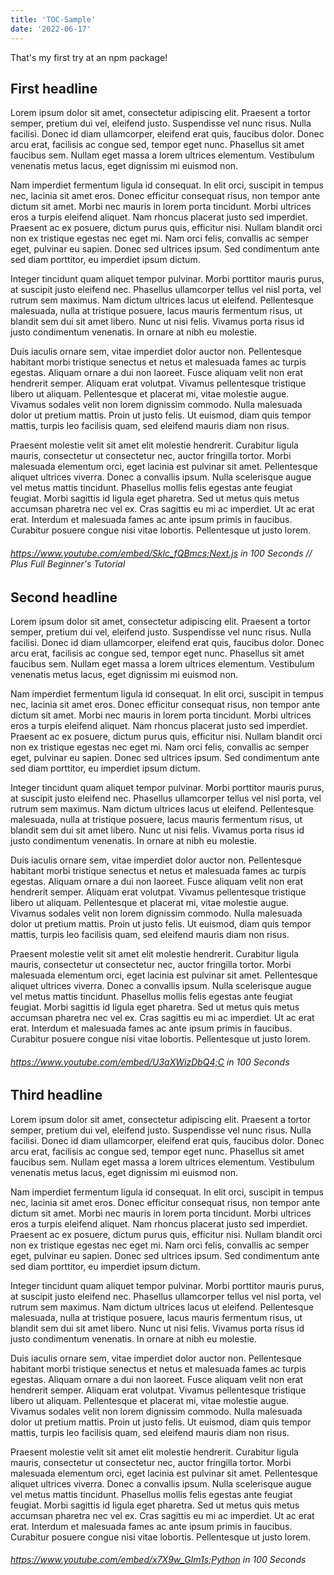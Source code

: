 ```yaml
---
title: 'TOC-Sample'
date: '2022-06-17'
---
```


That's my first try at an npm package!


## First headline

Lorem ipsum dolor sit amet, consectetur adipiscing elit. Praesent a tortor semper, pretium dui vel, eleifend justo. Suspendisse vel nunc risus. Nulla facilisi. Donec id diam ullamcorper, eleifend erat quis, faucibus dolor. Donec arcu erat, facilisis ac congue sed, tempor eget nunc. Phasellus sit amet faucibus sem. Nullam eget massa a lorem ultrices elementum. Vestibulum venenatis metus lacus, eget dignissim mi euismod non.

 Nam imperdiet fermentum ligula id consequat. In elit orci, suscipit in tempus nec, lacinia sit amet eros. Donec efficitur consequat risus, non tempor ante dictum sit amet. Morbi nec mauris in lorem porta tincidunt. Morbi ultrices eros a turpis eleifend aliquet. Nam rhoncus placerat justo sed imperdiet. Praesent ac ex posuere, dictum purus quis, efficitur nisi. Nullam blandit orci non ex tristique egestas nec eget mi. Nam orci felis, convallis ac semper eget, pulvinar eu sapien. Donec sed ultrices ipsum. Sed condimentum ante sed diam porttitor, eu imperdiet ipsum dictum.

Integer tincidunt quam aliquet tempor pulvinar. Morbi porttitor mauris purus, at suscipit justo eleifend nec. Phasellus ullamcorper tellus vel nisl porta, vel rutrum sem maximus. Nam dictum ultrices lacus ut eleifend. Pellentesque malesuada, nulla at tristique posuere, lacus mauris fermentum risus, ut blandit sem dui sit amet libero. Nunc ut nisi felis. Vivamus porta risus id justo condimentum venenatis. In ornare at nibh eu molestie.

Duis iaculis ornare sem, vitae imperdiet dolor auctor non. Pellentesque habitant morbi tristique senectus et netus et malesuada fames ac turpis egestas. Aliquam ornare a dui non laoreet. Fusce aliquam velit non erat hendrerit semper. Aliquam erat volutpat. Vivamus pellentesque tristique libero ut aliquam. Pellentesque et placerat mi, vitae molestie augue. Vivamus sodales velit non lorem dignissim commodo. Nulla malesuada dolor ut pretium mattis. Proin ut justo felis. Ut euismod, diam quis tempor mattis, turpis leo facilisis quam, sed eleifend mauris diam non risus.

 Praesent molestie velit sit amet elit molestie hendrerit. Curabitur ligula mauris, consectetur ut consectetur nec, auctor fringilla tortor. Morbi malesuada elementum orci, eget lacinia est pulvinar sit amet. Pellentesque aliquet ultrices viverra. Donec a convallis ipsum. Nulla scelerisque augue vel metus mattis tincidunt. Phasellus mollis felis egestas ante feugiat feugiat. Morbi sagittis id ligula eget pharetra. Sed ut metus quis metus accumsan pharetra nec vel ex. Cras sagittis eu mi ac imperdiet. Ut ac erat erat. Interdum et malesuada fames ac ante ipsum primis in faucibus. Curabitur posuere congue nisi vitae lobortis. Pellentesque ut justo lorem.

###### https://www.youtube.com/embed/Sklc_fQBmcs;Next.js in 100 Seconds // Plus Full Beginner's Tutorial 

## Second headline

Lorem ipsum dolor sit amet, consectetur adipiscing elit. Praesent a tortor semper, pretium dui vel, eleifend justo. Suspendisse vel nunc risus. Nulla facilisi. Donec id diam ullamcorper, eleifend erat quis, faucibus dolor. Donec arcu erat, facilisis ac congue sed, tempor eget nunc. Phasellus sit amet faucibus sem. Nullam eget massa a lorem ultrices elementum. Vestibulum venenatis metus lacus, eget dignissim mi euismod non.

 Nam imperdiet fermentum ligula id consequat. In elit orci, suscipit in tempus nec, lacinia sit amet eros. Donec efficitur consequat risus, non tempor ante dictum sit amet. Morbi nec mauris in lorem porta tincidunt. Morbi ultrices eros a turpis eleifend aliquet. Nam rhoncus placerat justo sed imperdiet. Praesent ac ex posuere, dictum purus quis, efficitur nisi. Nullam blandit orci non ex tristique egestas nec eget mi. Nam orci felis, convallis ac semper eget, pulvinar eu sapien. Donec sed ultrices ipsum. Sed condimentum ante sed diam porttitor, eu imperdiet ipsum dictum.

Integer tincidunt quam aliquet tempor pulvinar. Morbi porttitor mauris purus, at suscipit justo eleifend nec. Phasellus ullamcorper tellus vel nisl porta, vel rutrum sem maximus. Nam dictum ultrices lacus ut eleifend. Pellentesque malesuada, nulla at tristique posuere, lacus mauris fermentum risus, ut blandit sem dui sit amet libero. Nunc ut nisi felis. Vivamus porta risus id justo condimentum venenatis. In ornare at nibh eu molestie.

Duis iaculis ornare sem, vitae imperdiet dolor auctor non. Pellentesque habitant morbi tristique senectus et netus et malesuada fames ac turpis egestas. Aliquam ornare a dui non laoreet. Fusce aliquam velit non erat hendrerit semper. Aliquam erat volutpat. Vivamus pellentesque tristique libero ut aliquam. Pellentesque et placerat mi, vitae molestie augue. Vivamus sodales velit non lorem dignissim commodo. Nulla malesuada dolor ut pretium mattis. Proin ut justo felis. Ut euismod, diam quis tempor mattis, turpis leo facilisis quam, sed eleifend mauris diam non risus.

 Praesent molestie velit sit amet elit molestie hendrerit. Curabitur ligula mauris, consectetur ut consectetur nec, auctor fringilla tortor. Morbi malesuada elementum orci, eget lacinia est pulvinar sit amet. Pellentesque aliquet ultrices viverra. Donec a convallis ipsum. Nulla scelerisque augue vel metus mattis tincidunt. Phasellus mollis felis egestas ante feugiat feugiat. Morbi sagittis id ligula eget pharetra. Sed ut metus quis metus accumsan pharetra nec vel ex. Cras sagittis eu mi ac imperdiet. Ut ac erat erat. Interdum et malesuada fames ac ante ipsum primis in faucibus. Curabitur posuere congue nisi vitae lobortis. Pellentesque ut justo lorem.

###### https://www.youtube.com/embed/U3aXWizDbQ4;C in 100 Seconds

 ## Third headline

Lorem ipsum dolor sit amet, consectetur adipiscing elit. Praesent a tortor semper, pretium dui vel, eleifend justo. Suspendisse vel nunc risus. Nulla facilisi. Donec id diam ullamcorper, eleifend erat quis, faucibus dolor. Donec arcu erat, facilisis ac congue sed, tempor eget nunc. Phasellus sit amet faucibus sem. Nullam eget massa a lorem ultrices elementum. Vestibulum venenatis metus lacus, eget dignissim mi euismod non.

 Nam imperdiet fermentum ligula id consequat. In elit orci, suscipit in tempus nec, lacinia sit amet eros. Donec efficitur consequat risus, non tempor ante dictum sit amet. Morbi nec mauris in lorem porta tincidunt. Morbi ultrices eros a turpis eleifend aliquet. Nam rhoncus placerat justo sed imperdiet. Praesent ac ex posuere, dictum purus quis, efficitur nisi. Nullam blandit orci non ex tristique egestas nec eget mi. Nam orci felis, convallis ac semper eget, pulvinar eu sapien. Donec sed ultrices ipsum. Sed condimentum ante sed diam porttitor, eu imperdiet ipsum dictum.

Integer tincidunt quam aliquet tempor pulvinar. Morbi porttitor mauris purus, at suscipit justo eleifend nec. Phasellus ullamcorper tellus vel nisl porta, vel rutrum sem maximus. Nam dictum ultrices lacus ut eleifend. Pellentesque malesuada, nulla at tristique posuere, lacus mauris fermentum risus, ut blandit sem dui sit amet libero. Nunc ut nisi felis. Vivamus porta risus id justo condimentum venenatis. In ornare at nibh eu molestie.

Duis iaculis ornare sem, vitae imperdiet dolor auctor non. Pellentesque habitant morbi tristique senectus et netus et malesuada fames ac turpis egestas. Aliquam ornare a dui non laoreet. Fusce aliquam velit non erat hendrerit semper. Aliquam erat volutpat. Vivamus pellentesque tristique libero ut aliquam. Pellentesque et placerat mi, vitae molestie augue. Vivamus sodales velit non lorem dignissim commodo. Nulla malesuada dolor ut pretium mattis. Proin ut justo felis. Ut euismod, diam quis tempor mattis, turpis leo facilisis quam, sed eleifend mauris diam non risus.

 Praesent molestie velit sit amet elit molestie hendrerit. Curabitur ligula mauris, consectetur ut consectetur nec, auctor fringilla tortor. Morbi malesuada elementum orci, eget lacinia est pulvinar sit amet. Pellentesque aliquet ultrices viverra. Donec a convallis ipsum. Nulla scelerisque augue vel metus mattis tincidunt. Phasellus mollis felis egestas ante feugiat feugiat. Morbi sagittis id ligula eget pharetra. Sed ut metus quis metus accumsan pharetra nec vel ex. Cras sagittis eu mi ac imperdiet. Ut ac erat erat. Interdum et malesuada fames ac ante ipsum primis in faucibus. Curabitur posuere congue nisi vitae lobortis. Pellentesque ut justo lorem.

###### https://www.youtube.com/embed/x7X9w_GIm1s;Python in 100 Seconds


